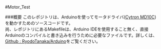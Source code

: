 #Motor_Test

###概要
このレポジトリは、Arduinoを使ってモータドライバ([Cytron MD10C](http://cytron.com.my/p-md10c))を動かすためのソースコードです。  
尚、レポジトリにあるMakefileは、Arduino IDEを使用すること無く、直接Arduinoのコンパイルと書き込みを行うために必要なファイルです。詳しくは、[Github : RyodoTanaka/Arduino](http://github.com/RyodoTanaka/Arduino)をご覧ください。

